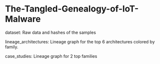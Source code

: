 # The-Tangled-Genealogy-of-IoT-Malware

dataset: Raw data and hashes of the samples

lineage_architectures:  Lineage graph for the top 6 architectures colored by family.

case_studies: Lineage graph for 2 top families
